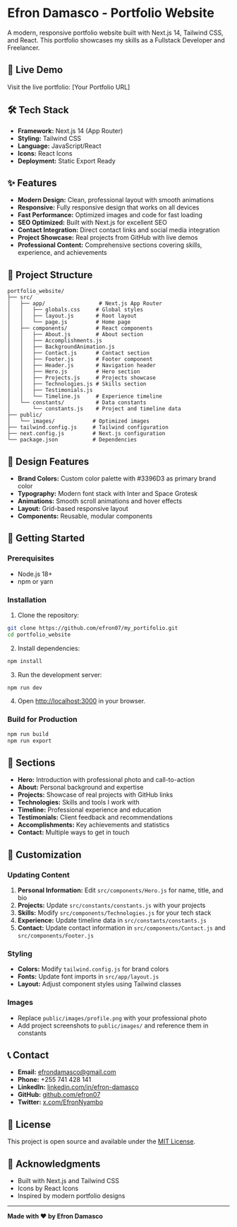 # Efron Damasco - Portfolio Website

A modern, responsive portfolio website built with Next.js 14, Tailwind CSS, and React. This portfolio showcases my skills as a Fullstack Developer and Freelancer.

## 🚀 Live Demo

Visit the live portfolio: [Your Portfolio URL]

## 🛠️ Tech Stack

- **Framework:** Next.js 14 (App Router)
- **Styling:** Tailwind CSS
- **Language:** JavaScript/React
- **Icons:** React Icons
- **Deployment:** Static Export Ready

## ✨ Features

- **Modern Design:** Clean, professional layout with smooth animations
- **Responsive:** Fully responsive design that works on all devices
- **Fast Performance:** Optimized images and code for fast loading
- **SEO Optimized:** Built with Next.js for excellent SEO
- **Contact Integration:** Direct contact links and social media integration
- **Project Showcase:** Real projects from GitHub with live demos
- **Professional Content:** Comprehensive sections covering skills, experience, and achievements

## 📁 Project Structure

```
portfolio_website/
├── src/
│   ├── app/                 # Next.js App Router
│   │   ├── globals.css     # Global styles
│   │   ├── layout.js       # Root layout
│   │   └── page.js         # Home page
│   ├── components/         # React components
│   │   ├── About.js        # About section
│   │   ├── Accomplishments.js
│   │   ├── BackgroundAnimation.js
│   │   ├── Contact.js      # Contact section
│   │   ├── Footer.js       # Footer component
│   │   ├── Header.js       # Navigation header
│   │   ├── Hero.js         # Hero section
│   │   ├── Projects.js     # Projects showcase
│   │   ├── Technologies.js # Skills section
│   │   ├── Testimonials.js
│   │   └── Timeline.js     # Experience timeline
│   └── constants/          # Data constants
│       └── constants.js    # Project and timeline data
├── public/
│   └── images/            # Optimized images
├── tailwind.config.js     # Tailwind configuration
├── next.config.js         # Next.js configuration
└── package.json           # Dependencies
```

## 🎨 Design Features

- **Brand Colors:** Custom color palette with #3396D3 as primary brand color
- **Typography:** Modern font stack with Inter and Space Grotesk
- **Animations:** Smooth scroll animations and hover effects
- **Layout:** Grid-based responsive layout
- **Components:** Reusable, modular components

## 🚀 Getting Started

### Prerequisites

- Node.js 18+ 
- npm or yarn

### Installation

1. Clone the repository:
```bash
git clone https://github.com/efron07/my_portifolio.git
cd portfolio_website
```

2. Install dependencies:
```bash
npm install
```

3. Run the development server:
```bash
npm run dev
```

4. Open [http://localhost:3000](http://localhost:3000) in your browser.

### Build for Production

```bash
npm run build
npm run export
```

## 📱 Sections

- **Hero:** Introduction with professional photo and call-to-action
- **About:** Personal background and expertise
- **Projects:** Showcase of real projects with GitHub links
- **Technologies:** Skills and tools I work with
- **Timeline:** Professional experience and education
- **Testimonials:** Client feedback and recommendations
- **Accomplishments:** Key achievements and statistics
- **Contact:** Multiple ways to get in touch

## 🔧 Customization

### Updating Content

1. **Personal Information:** Edit `src/components/Hero.js` for name, title, and bio
2. **Projects:** Update `src/constants/constants.js` with your projects
3. **Skills:** Modify `src/components/Technologies.js` for your tech stack
4. **Experience:** Update timeline data in `src/constants/constants.js`
5. **Contact:** Update contact information in `src/components/Contact.js` and `src/components/Footer.js`

### Styling

- **Colors:** Modify `tailwind.config.js` for brand colors
- **Fonts:** Update font imports in `src/app/layout.js`
- **Layout:** Adjust component styles using Tailwind classes

### Images

- Replace `public/images/profile.png` with your professional photo
- Add project screenshots to `public/images/` and reference them in constants

## 📞 Contact

- **Email:** efrondamasco@gmail.com
- **Phone:** +255 741 428 141
- **LinkedIn:** [linkedin.com/in/efron-damasco](https://www.linkedin.com/in/efron-damasco/)
- **GitHub:** [github.com/efron07](https://github.com/efron07)
- **Twitter:** [x.com/EfronNyambo](https://x.com/EfronNyambo)

## 📄 License

This project is open source and available under the [MIT License](LICENSE).

## 🙏 Acknowledgments

- Built with Next.js and Tailwind CSS
- Icons by React Icons
- Inspired by modern portfolio designs

---

**Made with ❤️ by Efron Damasco**